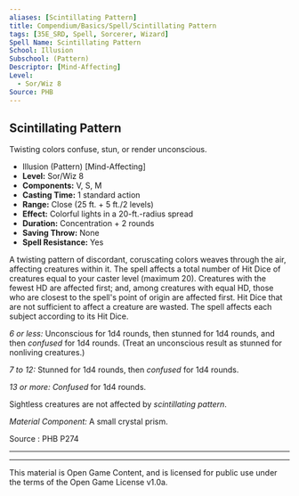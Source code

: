 ```yaml
---
aliases: [Scintillating Pattern]
title: Compendium/Basics/Spell/Scintillating Pattern
tags: [35E_SRD, Spell, Sorcerer, Wizard]
Spell Name: Scintillating Pattern
School: Illusion
Subschool: (Pattern)
Descriptor: [Mind-Affecting]
Level:
  - Sor/Wiz 8
Source: PHB
---
```



## Scintillating Pattern

Twisting colors confuse, stun, or render unconscious.

*   Illusion (Pattern) [Mind-Affecting]
*   **Level:** Sor/Wiz 8
*   **Components:** V, S, M
*   **Casting Time:** 1 standard action
*   **Range:** Close (25 ft. + 5 ft./2 levels)
*   **Effect:** Colorful lights in a 20-ft.-radius spread
*   **Duration:** Concentration + 2 rounds
*   **Saving Throw:** None
*   **Spell Resistance:** Yes

<p>A twisting pattern of discordant, coruscating colors weaves through the air, affecting creatures within it. The spell affects a total number of Hit Dice of creatures equal to your caster level (maximum 20). Creatures with the fewest HD are affected first; and, among creatures with equal HD, those who are closest to the spell's point of origin are affected first. Hit Dice that are not sufficient to affect a creature are wasted. The spell affects each subject according to its Hit Dice.</p><p><i>6 or less:</i> Unconscious for 1d4 rounds, then stunned for 1d4 rounds, and then <i>confused</i> for 1d4 rounds. (Treat an unconscious result as stunned for nonliving creatures.)</p><p><i>7 to 12:</i> Stunned for 1d4 rounds, then <i>confused</i> for 1d4 rounds.</p><p><i>13 or more: Confused</i> for 1d4 rounds.</p><p>Sightless creatures are not affected by <i>scintillating pattern</i>.</p><p><i>Material Component:</i> A small crystal prism.</p>

Source : PHB P274

---

---

This material is Open Game Content, and is licensed for public use under
the terms of the Open Game License v1.0a.
